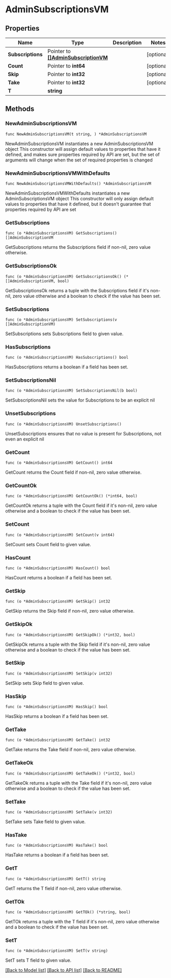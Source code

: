 # AdminSubscriptionsVM

## Properties

Name | Type | Description | Notes
------------ | ------------- | ------------- | -------------
**Subscriptions** | Pointer to [**[]AdminSubscriptionVM**](AdminSubscriptionVM.md) |  | [optional] 
**Count** | Pointer to **int64** |  | [optional] 
**Skip** | Pointer to **int32** |  | [optional] 
**Take** | Pointer to **int32** |  | [optional] 
**T** | **string** |  | 

## Methods

### NewAdminSubscriptionsVM

`func NewAdminSubscriptionsVM(t string, ) *AdminSubscriptionsVM`

NewAdminSubscriptionsVM instantiates a new AdminSubscriptionsVM object
This constructor will assign default values to properties that have it defined,
and makes sure properties required by API are set, but the set of arguments
will change when the set of required properties is changed

### NewAdminSubscriptionsVMWithDefaults

`func NewAdminSubscriptionsVMWithDefaults() *AdminSubscriptionsVM`

NewAdminSubscriptionsVMWithDefaults instantiates a new AdminSubscriptionsVM object
This constructor will only assign default values to properties that have it defined,
but it doesn't guarantee that properties required by API are set

### GetSubscriptions

`func (o *AdminSubscriptionsVM) GetSubscriptions() []AdminSubscriptionVM`

GetSubscriptions returns the Subscriptions field if non-nil, zero value otherwise.

### GetSubscriptionsOk

`func (o *AdminSubscriptionsVM) GetSubscriptionsOk() (*[]AdminSubscriptionVM, bool)`

GetSubscriptionsOk returns a tuple with the Subscriptions field if it's non-nil, zero value otherwise
and a boolean to check if the value has been set.

### SetSubscriptions

`func (o *AdminSubscriptionsVM) SetSubscriptions(v []AdminSubscriptionVM)`

SetSubscriptions sets Subscriptions field to given value.

### HasSubscriptions

`func (o *AdminSubscriptionsVM) HasSubscriptions() bool`

HasSubscriptions returns a boolean if a field has been set.

### SetSubscriptionsNil

`func (o *AdminSubscriptionsVM) SetSubscriptionsNil(b bool)`

 SetSubscriptionsNil sets the value for Subscriptions to be an explicit nil

### UnsetSubscriptions
`func (o *AdminSubscriptionsVM) UnsetSubscriptions()`

UnsetSubscriptions ensures that no value is present for Subscriptions, not even an explicit nil
### GetCount

`func (o *AdminSubscriptionsVM) GetCount() int64`

GetCount returns the Count field if non-nil, zero value otherwise.

### GetCountOk

`func (o *AdminSubscriptionsVM) GetCountOk() (*int64, bool)`

GetCountOk returns a tuple with the Count field if it's non-nil, zero value otherwise
and a boolean to check if the value has been set.

### SetCount

`func (o *AdminSubscriptionsVM) SetCount(v int64)`

SetCount sets Count field to given value.

### HasCount

`func (o *AdminSubscriptionsVM) HasCount() bool`

HasCount returns a boolean if a field has been set.

### GetSkip

`func (o *AdminSubscriptionsVM) GetSkip() int32`

GetSkip returns the Skip field if non-nil, zero value otherwise.

### GetSkipOk

`func (o *AdminSubscriptionsVM) GetSkipOk() (*int32, bool)`

GetSkipOk returns a tuple with the Skip field if it's non-nil, zero value otherwise
and a boolean to check if the value has been set.

### SetSkip

`func (o *AdminSubscriptionsVM) SetSkip(v int32)`

SetSkip sets Skip field to given value.

### HasSkip

`func (o *AdminSubscriptionsVM) HasSkip() bool`

HasSkip returns a boolean if a field has been set.

### GetTake

`func (o *AdminSubscriptionsVM) GetTake() int32`

GetTake returns the Take field if non-nil, zero value otherwise.

### GetTakeOk

`func (o *AdminSubscriptionsVM) GetTakeOk() (*int32, bool)`

GetTakeOk returns a tuple with the Take field if it's non-nil, zero value otherwise
and a boolean to check if the value has been set.

### SetTake

`func (o *AdminSubscriptionsVM) SetTake(v int32)`

SetTake sets Take field to given value.

### HasTake

`func (o *AdminSubscriptionsVM) HasTake() bool`

HasTake returns a boolean if a field has been set.

### GetT

`func (o *AdminSubscriptionsVM) GetT() string`

GetT returns the T field if non-nil, zero value otherwise.

### GetTOk

`func (o *AdminSubscriptionsVM) GetTOk() (*string, bool)`

GetTOk returns a tuple with the T field if it's non-nil, zero value otherwise
and a boolean to check if the value has been set.

### SetT

`func (o *AdminSubscriptionsVM) SetT(v string)`

SetT sets T field to given value.



[[Back to Model list]](../README.md#documentation-for-models) [[Back to API list]](../README.md#documentation-for-api-endpoints) [[Back to README]](../README.md)


